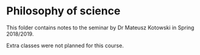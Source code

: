 # Philosophy of science

This folder contains notes to the seminar by Dr Mateusz Kotowski in Spring 2018/2019. 

Extra classes were not planned for this course.